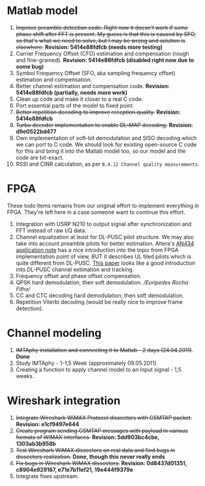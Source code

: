 # Matlab model #

  1. ~~Improve preamble detection code. Right now it doesn't work if some phase shift after FFT is present. My guess is that this is caused by SFO, so that's what we need to solve, but I may be wrong and solution is elsewhere.~~ **Revision: 5414e88fdfcb (needs more testing)**
  1. Carrier Frequency Offset (CFO) estimation and compensation (rough and fine-grained). **Revision: 5414e88fdfcb (disabled right now due to some bug)** <a href='Hidden comment: 
.
В настоящий момент система компенсации CFO отсутствует в принципе. Роль этой системы выполняют channel_estimator и equalizer. В принципе возможна реализация этой системы двумя способами
а) Измерить значение CFO по преамбуле и сдвигать спектр сигнала перед FFT на измеренную величину. Я так пытался
делать и функция  find_preamble возвращает значение CFO и вроде это значение получается правильное, но почему-то
когда я пытался компенсировать это CFO демодуляция становилась хуже. Такое впечатления что какая-то систематическая
ошибка тут получается а может просто ошибка в программе.
b) Можно получать информацию об CFO из channel estimatora.
Наверное оптимальным будет использовать варианты a и b совместно.
.
'></a>
  1. Symbol Frequency Offset (SFO, aka sampling frequency offset) estimation and compensation.<a href='Hidden comment: 
.
Мне кажется что компенсация SFO вообще не нужна. Грубо говоря длительность пакета у нас 5 ms. Частота сэмплирования 11 МГц, точность установки частоты АЦП 1E-4 тогда за время пакета граница символа сдвинется на 5.5 отсчетов (0.005 * 11E6 * 1E-4), что ничтожно мало по сравнения с длительностью защитного интервала.
.
С другой стороны, промышленные реализации компенсируют SFO. Мы точно знаем, что это делают в Sandbridge.
.
'></a>
  1. Better channel estimation and compensation code. **Revision: 5414e88fdfcb (partially, needs more work)** <a href='Hidden comment: 
.
Однозначно нуждается в доработке. Но нужен симулятор канала.
По имеющимся векторам достаточно хорошо все работает :).
.
'></a>
  1. Clean up code and make it closer to a real C code.
  1. Port essential parts of the model to fixed point.
  1. ~~Better repetition decoding to improve reception quality.~~ **Revision: 5414e88fdfcb**
  1. ~~Turbo decoder implementation to enable DL-MAP decoding.~~ **Revision: d9e0522bd477**
  1. Own implementation of soft-bit demodulation and SISO decoding which we can port to C code. We should look for existing open-source C code for this and bring it into the Matlab model too, so our model and the code are bit-exact.
  1. RSSI and CINR calculation, as per `8.4.12 Channel quality measurements`.

# FPGA #

These todo items remains from our original effort to implement everything in FPGA. They're left here in a case someone want to continue this effort.

  1. Integration with USRP N210 to output signal after synchronization and FFT instead of raw I/Q data.
  1. Channel equalization at least for DL-PUSC pilot structure. We may also take into account preamble pilots for better estimation. Altera's [AN434 application note](http://www.altera.com/literature/an/an434.pdf) has a nice introduction into the topic from FPGA implementation point of view, BUT it describes UL tiled pilots which is quite different from DL-PUSC. [This paper](http://www.hindawi.com/journals/jcsnc/2010/806279.html) looks like a good introduction into DL-PUSC channel estimation and tracking.
  1. Frequency offset and phase offset compensation.
  1. QPSK hard demodulation, then soft demodulation. _/Euripedes Rocha Filho/_
  1. CC and CTC decoding hard demodulation, then soft demodulation.
  1. Repetition Viterbi decoding (would be really nice to improve frame detection).

# Channel modeling #

  1. ~~IMTAphy installation and connecting it to Matlab - 2 days (24.04.2011)~~. **Done**
  1. Study IMTAphy - 1-1,5 Week (approximately 09.05.2011).
  1. Creating a function to apply channel model to an input signal - 1,5 weeks.

# Wireshark integration #

  1. ~~Integrate Wireshark WiMAX Protocol dissectors with GSMTAP packet.~~ **Revision: e1cf9497e644**
  1. ~~Create program sending GSMTAP messages with payload in various formats of WiMAX interfaces.~~ **Revision: 	5dd903bc4cbe, 1303ab3b958b**
  1. ~~Test Wireshark WiMAX dissectors on real data and find bugs in dissectors realization.~~ **Done, though this never really ends**
  1. ~~Fix bugs in Wireshark WiMAX dissectors.~~ **Revision: 0d8437d01351, 	c8904e929167, e71e7b11ef21, 19e444f9379e**
  1. Integrate fixes upstream.